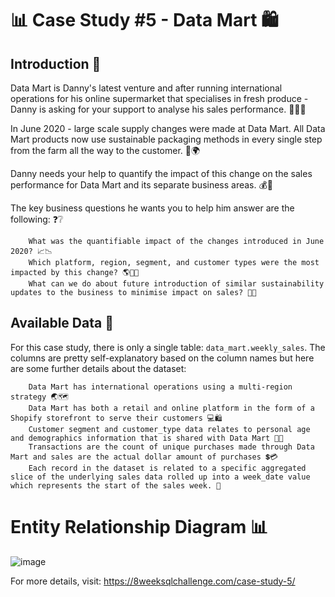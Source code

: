 # 📊 Case Study #5 - Data Mart 🛍️

## Introduction 🎉
Data Mart is Danny's latest venture and after running international operations for his online supermarket that specialises in fresh produce - Danny is asking for your support to analyse his sales performance. 🍅🍓🥦

In June 2020 - large scale supply changes were made at Data Mart. All Data Mart products now use sustainable packaging methods in every single step from the farm all the way to the customer. 🌱🌍

Danny needs your help to quantify the impact of this change on the sales performance for Data Mart and its separate business areas. 💰💸

The key business questions he wants you to help him answer are the following: ❓❔

        What was the quantifiable impact of the changes introduced in June 2020? 📈📉
        Which platform, region, segment, and customer types were the most impacted by this change? 🌎🤝🏽
        What can we do about future introduction of similar sustainability updates to the business to minimise impact on sales? 🤔🌿

## Available Data 📑
For this case study, there is only a single table: ```data_mart.weekly_sales```. 
The columns are pretty self-explanatory based on the column names but here are some further details about the dataset:

        Data Mart has international operations using a multi-region strategy 🌏🗺️
        Data Mart has both a retail and online platform in the form of a Shopify storefront to serve their customers 💻🛍️
        Customer segment and customer_type data relates to personal age and demographics information that is shared with Data Mart 🤝👥
        Transactions are the count of unique purchases made through Data Mart and sales are the actual dollar amount of purchases 💲💳
        Each record in the dataset is related to a specific aggregated slice of the underlying sales data rolled up into a week_date value which represents the start of the sales week. 📅

# Entity Relationship Diagram 📊
![image](https://user-images.githubusercontent.com/103412614/233623221-3dce31bf-528d-4963-b323-0cada815e00b.png)


For more details, visit: https://8weeksqlchallenge.com/case-study-5/
